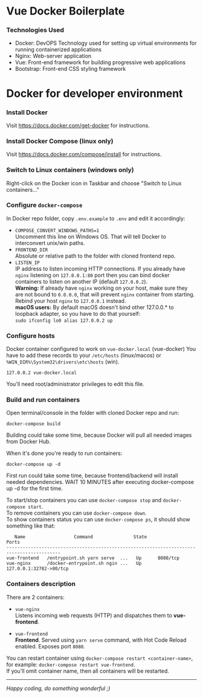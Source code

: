 # Vue Docker Boilerplate

### Technologies Used

- Docker: DevOPS Technology used for setting up virtual environments for running containerized applications
- Nginx: Web-server application
- Vue: Front-end framework for building progressive web applications
- Bootstrap: Front-end CSS styling framework

# Docker for developer environment

### Install Docker

Visit https://docs.docker.com/get-docker for instructions.

### Install Docker Compose (linux only)

Visit https://docs.docker.com/compose/install for instructions.

### Switch to Linux containers (windows only)

Right-click on the Docker icon in Taskbar and choose "Switch to Linux containers..."

### Configure `docker-compose`

In Docker repo folder, copy `.env.example` to `.env` and edit it accordingly:

* `COMPOSE_CONVERT_WINDOWS_PATHS=1`  
  Uncomment this line on Windows OS. That will tell Docker to interconvert unix/win paths.
* `FRONTEND_DIR`  
  Absolute or relative path to the folder with cloned frontend repo.
* `LISTEN_IP`  
  IP address to listen incoming HTTP connections. If you already have `nginx` listening on `127.0.0.1:80` port then you
  can bind docker containers to listen on another IP (default `127.0.0.2`).  
  **Warning:** If already have `nginx` working on your host, make sure they are not bound to `0.0.0.0`, that will
  prevent `nginx` container from starting. Rebind your host `nginx` to `127.0.0.1` instead.  
  **macOS users:** By default macOS doesn't bind other 127.0.0.* to loopback adapter, so you have to do that yourself:  
  ```sudo ifconfig lo0 alias 127.0.0.2 up```

### Configure hosts

Docker container configured to work on `vue-docker.local` (vue-docker)
You have to add these records to your `/etc/hosts` (linux/macos) or `%WIN_DIR%\System32\drivers\etc\hosts` (win).

```
127.0.0.2 vue-docker.local
```

You'll need root/administrator privileges to edit this file.

### Build and run containers

Open terminal/console in the folder with cloned Docker repo and run:

```
docker-compose build
```

Building could take some time, because Docker will pull all needed images from Docker Hub.

When it's done you're ready to run containers:

```
docker-compose up -d
```

First run could take some time, because frontend/backend will install needed dependencies. WAIT 10 MINUTES after
executing docker-compose up -d for the first time.

To start/stop containers you can use `docker-compose stop` and `docker-compose start`.  
To remove containers you can use `docker-compose down`.  
To show containers status you can use `docker-compose ps`, it should show something like that:

```
   Name                  Command               State                  Ports               
------------------------------------------------------------------------------------------
vue-frontend   /entrypoint.sh yarn serve  ...   Up      8080/tcp                           
vue-nginx      /docker-entrypoint.sh ngin ...   Up      127.0.0.1:32782->80/tcp            
```

### Containers description

There are 2 containers:

* `vue-nginx`  
  Listens incoming web requests (HTTP) and dispatches them to **vue-frontend**.

* `vue-frontend`  
  **Frontend**. Served using `yarn serve` command, with Hot Code Reload enabled. Exposes port `8080`.

You can restart container using `docker-compose restart <container-name>`, for
example: `docker-compose restart vue-frontend`.  
If you'll omit container name, then all containers will be restarted.

---

*Happy coding, do something wonderful ;)*
